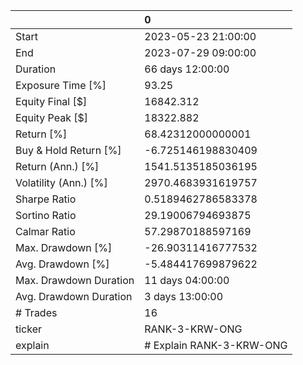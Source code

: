 |                        | 0                        |
|:-----------------------|:-------------------------|
| Start                  | 2023-05-23 21:00:00      |
| End                    | 2023-07-29 09:00:00      |
| Duration               | 66 days 12:00:00         |
| Exposure Time [%]      | 93.25                    |
| Equity Final [$]       | 16842.312                |
| Equity Peak [$]        | 18322.882                |
| Return [%]             | 68.42312000000001        |
| Buy & Hold Return [%]  | -6.725146198830409       |
| Return (Ann.) [%]      | 1541.5135185036195       |
| Volatility (Ann.) [%]  | 2970.4683931619757       |
| Sharpe Ratio           | 0.5189462786583378       |
| Sortino Ratio          | 29.19006794693875        |
| Calmar Ratio           | 57.29870188597169        |
| Max. Drawdown [%]      | -26.90311416777532       |
| Avg. Drawdown [%]      | -5.484417699879622       |
| Max. Drawdown Duration | 11 days 04:00:00         |
| Avg. Drawdown Duration | 3 days 13:00:00          |
| # Trades               | 16                       |
| ticker                 | RANK-3-KRW-ONG           |
| explain                | # Explain RANK-3-KRW-ONG |